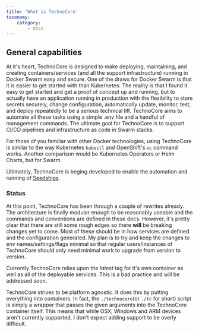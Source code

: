 ```yaml
---
title: 'What is TechnoCore'
taxonomy:
    category:
        - docs
---
```


## General capabilities
At it's heart, TechnoCore is designed to make deploying, maintaining, and creating containers/services (and all the support infrastructure) running in Docker Swarm easy and secure. One of the draws for Docker Swarm is that it is easier to get started with than Kubernetes. The reality is that I found it easy to get started and get a proof of concept up and running, but to actually have an application running in production with the flexibility to store secrets securely, change configuration, automatically update, monitor, test, and deploy repeatedly to be a serious technical lift. TechnoCore aims to automate all these tasks using a simple .env file and a handful of management commands. The ultimate goal for TechnoCore is to support CI/CD pipelines and infrastructure as code in Swarm stacks.

For those of you familiar with other Docker technologies, using TechnoCore is similar to the way Kubernetes `kubectl` and OpenShift's `oc` command works. Another comparison would be Kubernetes Operators or Helm Charts, but for Swarm. 

Ultimately, TechnoCore is beging developed to enable the automation and running of [Seedships](../seedships).

### Status
At this point, TechnoCore has been through a couple of rewrites already. The architecture is finally modular enough to be reasonably useable and the commands and conventions are defined in these docs. However, it's pretty clear that there are still some rough edges so there **will** be breaking changes yet to come. Most of these should be in how services are defined and the configuration generated. My plan is to try and keep the changes to env names/settings/flags minimal so that regular users/instances of TechnoCore should only need minimal work to upgrade from version to version.

Currently TechnoCore relies upon the *latest* tag for it's own container as well as all of the deployable services. This is a bad practice and will be addressed soon. 

TechnoCore strives to be platform agnostic. It does this by putting everything into containers. In fact, the `./technocore`(or `./tc` for short) script is simply a wrapper that passes the given arguments into the TechnoCore container itself. This means that while OSX, Windows and ARM devices aren't currently supported, I don't expect adding support to be overly difficult.

